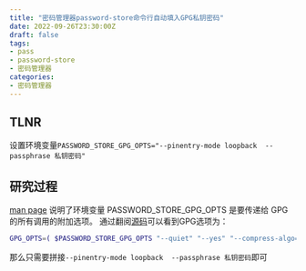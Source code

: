 ```yaml
---
title: "密码管理器password-store命令行自动填入GPG私钥密码"
date: 2022-09-26T23:30:00Z
draft: false
tags:
- pass
- password-store
- 密码管理器
categories:
- 密码管理器
---
```

## TLNR
设置环境变量`PASSWORD_STORE_GPG_OPTS="--pinentry-mode loopback  --passphrase 私钥密码"`
## 研究过程
[man page](https://git.zx2c4.com/password-store/about/#ENVIRONMENT%20VARIABLES) 说明了环境变量 PASSWORD_STORE_GPG_OPTS 是要传递给 GPG 的所有调用的附加选项。
通过翻阅[源码](https://git.zx2c4.com/password-store/tree/src/password-store.sh#n9)可以看到GPG选项为：
```sh
GPG_OPTS=( $PASSWORD_STORE_GPG_OPTS "--quiet" "--yes" "--compress-algo=none" "--no-encrypt-to" )
```
那么只需要拼接`--pinentry-mode loopback  --passphrase 私钥密码`即可
